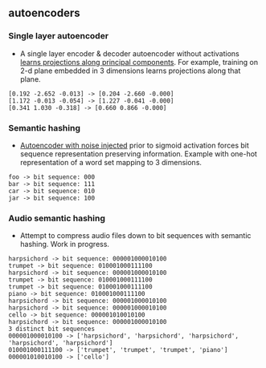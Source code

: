 autoencoders
------------


### Single layer autoencoder 
* A single layer encoder & decoder autoencoder without activations [learns projections along principal components](linear_ae_pca.py). For example, training on 2-d plane embedded in 3 dimensions learns projections along that plane.

```
[0.192 -2.652 -0.013] -> [0.204 -2.660 -0.000] 
[1.172 -0.013 -0.054] -> [1.227 -0.041 -0.000]
[0.341 1.030 -0.318] -> [0.660 0.866 -0.000]
```


### Semantic hashing
* [Autoencoder with noise injected](semantic_hashing.py) prior to sigmoid activation forces bit sequence representation preserving information.
Example with one-hot representation of a word set mapping to 3 dimensions.

```
foo -> bit sequence: 000
bar -> bit sequence: 111
car -> bit sequence: 010
jar -> bit sequence: 100
```

### Audio semantic hashing
* Attempt to compress audio files down to bit sequences with semantic hashing. Work in progress.

```
harpsichord -> bit sequence: 000001000010100
trumpet -> bit sequence: 010001000111100
harpsichord -> bit sequence: 000001000010100
trumpet -> bit sequence: 010001000111100
trumpet -> bit sequence: 010001000111100
piano -> bit sequence: 010001000111100
harpsichord -> bit sequence: 000001000010100
harpsichord -> bit sequence: 000001000010100
cello -> bit sequence: 000001010010100
harpsichord -> bit sequence: 000001000010100
3 distinct bit sequences
000001000010100 -> ['harpsichord', 'harpsichord', 'harpsichord', 'harpsichord', 'harpsichord']
010001000111100 -> ['trumpet', 'trumpet', 'trumpet', 'piano']
000001010010100 -> ['cello']

```
